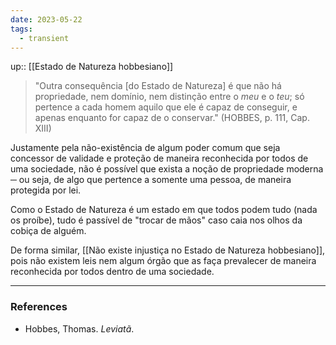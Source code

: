 ```yaml
---
date: 2023-05-22
tags:
  - transient
---
```

up:: [[Estado de Natureza hobbesiano]]

> "Outra consequência [do Estado de Natureza] é que não há propriedade, nem domínio, nem distinção entre o *meu* e o *teu*; só pertence a cada homem aquilo que ele é capaz de conseguir, e apenas enquanto for capaz de o conservar." (HOBBES, p. 111, Cap. XIII)

Justamente pela não-existência de algum poder comum que seja concessor de validade e proteção de maneira reconhecida por todos de uma sociedade, não é possível que exista a noção de propriedade moderna ─ ou seja, de algo que pertence a somente uma pessoa, de maneira protegida por lei. 

Como o Estado de Natureza é um estado em que todos podem tudo (nada os proíbe), tudo é passível de "trocar de mãos" caso caia nos olhos da cobiça de alguém.

De forma similar, [[Não existe injustiça no Estado de Natureza hobbesiano]], pois não existem leis nem algum órgão que as faça prevalecer de maneira reconhecida por todos dentro de uma sociedade.


---
### References
- Hobbes, Thomas. _Leviatã_.